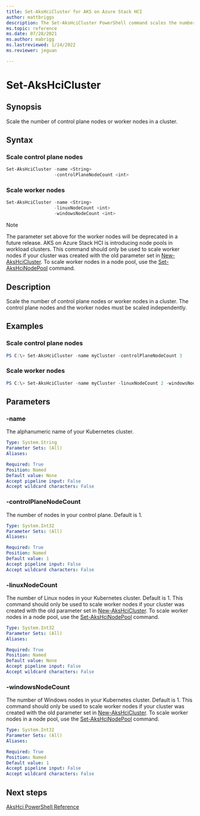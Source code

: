 ```yaml
---
title: Set-AksHciCluster for AKS on Azure Stack HCI
author: mattbriggs
description: The Set-AksHciCluster PowerShell command scales the number of control plane nodes or worker nodes in a cluster.
ms.topic: reference
ms.date: 07/28/2021
ms.author: mabrigg 
ms.lastreviewed: 1/14/2022
ms.reviewer: jeguan

---
```


# Set-AksHciCluster

## Synopsis
Scale the number of control plane nodes or worker nodes in a cluster.

## Syntax

### Scale control plane nodes
```powershell
Set-AksHciCluster -name <String>
                  -controlPlaneNodeCount <int> 
```

### Scale worker nodes
```powershell
Set-AksHciCluster -name <String>
                  -linuxNodeCount <int>
                  -windowsNodeCount <int>
```

> [!NOTE]
> The parameter set above for the worker nodes will be deprecated in a future release. AKS on Azure Stack HCI is introducing node pools in workload clusters. This command should only be used to scale worker nodes if your cluster was created with the old parameter set in [New-AksHciCluster](new-akshcicluster.md). To scale worker nodes in a node pool, use the [Set-AksHciNodePool](set-akshcinodepool.md) command.

## Description
Scale the number of control plane nodes or worker nodes in a cluster. The control plane nodes and the worker nodes must be scaled independently.

## Examples

### Scale control plane nodes
```powershell
PS C:\> Set-AksHciCluster -name myCluster -controlPlaneNodeCount 3
```

### Scale worker nodes
```powershell
PS C:\> Set-AksHciCluster -name myCluster -linuxNodeCount 2 -windowsNodeCount 2
```

## Parameters

### -name
The alphanumeric name of your Kubernetes cluster.

```yaml
Type: System.String
Parameter Sets: (All)
Aliases:

Required: True
Position: Named
Default value: None
Accept pipeline input: False
Accept wildcard characters: False
```

### -controlPlaneNodeCount
The number of nodes in your control plane. Default is 1.

```yaml
Type: System.Int32
Parameter Sets: (All)
Aliases:

Required: True
Position: Named
Default value: 1
Accept pipeline input: False
Accept wildcard characters: False
```

### -linuxNodeCount
The number of Linux nodes in your Kubernetes cluster. Default is 1.  This command should only be used to scale worker nodes if your cluster was created with the old parameter set in [New-AksHciCluster](new-akshcicluster.md). To scale worker nodes in a node pool, use the [Set-AksHciNodePool](set-akshcinodepool.md) command.

```yaml
Type: System.Int32
Parameter Sets: (All)
Aliases:

Required: True
Position: Named
Default value: None
Accept pipeline input: False
Accept wildcard characters: False
```

### -windowsNodeCount
The number of Windows nodes in your Kubernetes cluster. Default is 1.  This command should only be used to scale worker nodes if your cluster was created with the old parameter set in [New-AksHciCluster](new-akshcicluster.md). To scale worker nodes in a node pool, use the [Set-AksHciNodePool](set-akshcinodepool.md) command.

```yaml
Type: System.Int32
Parameter Sets: (All)
Aliases:

Required: True
Position: Named
Default value: 1
Accept pipeline input: False
Accept wildcard characters: False
```

## Next steps

[AksHci PowerShell Reference](index.md)